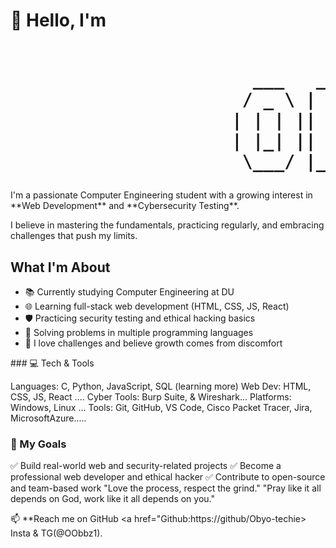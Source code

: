 <h1> 👋 Hello, I'm <pre>   
                       ___   ____   ____    /\    _   _      \ \ / /   ___   ____   _____   ____   _   _ 
                      / _ \ | __ ) / ___)  /  \  | \ | |      \ V /   / _ \ / ___) | ____| |  _ \ | | | |
                     | | | ||  _ \ \___ \ / /\ \ |  \| |       | |   | | | |\___ \ |  _|   | |_) || |_| |
                     | |_| || |_) | ___) / ____ \| |\  |       | |   | |_| | ___)) | |___  |  __/ |  _  |
                      \___/ |____/ |____/_/    \_\_| \_|       |_|    \___/ |____| |_____| |_|    |_| |_| </pre> </h1>

<P>I'm a passionate Computer Engineering student with a growing interest in **Web Development** and **Cybersecurity Testing**.</P><p>I believe in mastering the fundamentals, practicing regularly, and embracing challenges that push my limits.</p> 

<h2>What I'm About</h2>
<ul>
<li>📚 Currently studying Computer Engineering at DU</li> 
 <li>🌐 Learning full-stack web development (HTML, CSS, JS, React)</li>
<li>🛡️ Practicing security testing and ethical hacking basics</li>
<li>🔣 Solving problems in multiple programming languages</li>
 <li>🦾 I love challenges and believe growth comes from discomfort</li>
</ul>
### 💻 Tech & Tools

 Languages: C, Python, JavaScript, SQL (learning more)
 Web Dev: HTML, CSS, JS, React ....
 Cyber Tools: Burp Suite, & Wireshark...
 Platforms: Windows, Linux ...
 Tools: Git, GitHub, VS Code, Cisco Packet Tracer, Jira, MicrosoftAzure.....

### 🎯 My Goals

 ✅ Build real-world web and security-related projects
 ✅ Become a professional web developer and ethical hacker
 ✅ Contribute to open-source and team-based work
            "Love the process, respect the grind."
"Pray like it all depends on God, work like it all depends on you."

📫 **Reach me on GitHub
<a href="Github:https://github/Obyo-techie> </a>
 Insta & TG(@OObbz1).

